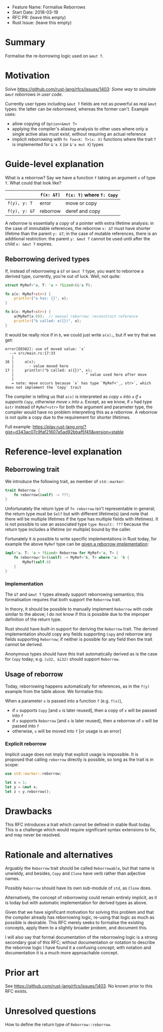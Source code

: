 - Feature Name: Formalise Reborrows
- Start Date: 2018-03-19
- RFC PR: (leave this empty)
- Rust Issue: (leave this empty)

# Summary
[summary]: #summary

Formalise the re-borrowing logic used on `&mut T`.

# Motivation
[motivation]: #motivation

Solve https://github.com/rust-lang/rfcs/issues/1403:
*Some way to simulate `&mut` reborrows in user code*.

Currently user types including `&mut T` fields are not as powerful as real
`&mut` types: the latter can be *reborrowed*, whereas the former can't.
Example uses:

-   allow copying of `Option<&mut T>`
-   applying the compiler's aliasing analysis to other uses where only a single
    active alias must exist, without requiring an actual reference
-   implicit reborrowing with `fn foo<X: T>(x: X)` functions where the trait
    `T` is implemented for `&'a X` (or `&'a mut X`) types

# Guide-level explanation
[guide-level-explanation]: #guide-level-explanation

What is a reborrow? Say we have a function `f` taking an argument `x` of type
`T`. What could that look like?

|   | `f(x: &T)` | `f(x: T)` where `T: Copy` |
| --- | --- | --- |
| `f(y), y: T` | error | move or copy |
| `f(y), y: &T` | reborrow | deref and copy |

A *reborrow* is essentially a *copy* of a pointer with extra lifetime analysis:
in the case of immutable references, the reborrow `x: &T` must have shorter
lifetime than the parent `y: &T`; in the case of mutable references, there is
an additional restriction: the parent `y: &mut T` cannot be used until after
the child `x: &mut T` expires.

## Reborrowing derived types

If, instead of reborrowing a `&T` or `&mut T` type, you want to reborrow a
derived type, currently, you're out of luck. Well, not quite:

```rust
struct MyRef<'a, T: 'a + ?Sized>(&'a T);

fn a(x: MyRef<str>) {
    println!("a has: {}", x);
}

fn b(x: MyRef<str>) {
    a(MyRef(x.0));  // manual reborrow: reconstruct reference
    println!("b called: a({})", x);
}
```

It would be really nice if in `b`, we could just write `a(x);`, but if we try
that we get:

```
error[E0382]: use of moved value: `x`
  --> src/main.rs:17:33
   |
16 |     a(x);
   |       - value moved here
17 |     println!("b called: a({})", x);
   |                                 ^ value used here after move
   |
   = note: move occurs because `x` has type `MyRef<'_, str>`, which does not implement the `Copy` trait
```

The compiler is telling us that `a(x)` is interpreted as *copy `x` into `a` if
`x` supports `Copy`, otherwise move `x` into `a`*. Except, as we know, if `x`
had type `&str` instead of `MyRef<str>` for both the argument and parameter
type, the compiler would have no problem interpreting this as a *reborrow*.
A reborrow is not quite a copy due to the requirement for shorter lifetimes.

Full example: https://play.rust-lang.org/?gist=d343ac07c9faf21607a5ad92bbaf5f45&version=stable

# Reference-level explanation
[reference-level-explanation]: #reference-level-explanation

## Reborrowing trait

We introduce the following trait, as member of `std::marker`:

```rust
trait Reborrow {
    fn reborrow(&self) -> ???;
}
```

Unfortunately the return type of `fn reborrow` isn't representable in general;
the return type must be `Self` but with different lifetime(s) (and note that
there will be multiple lifetimes if the type has multiple fields with
lifetimes). It is not possible to use an associated type `type Result: ???`
because the return type includes a lifetime (or multiple) bound by the caller.

Fortunately it *is* possible to write specific implementations in Rust today,
for example the above `MyRef` type can be [given a reborrow implementation](https://play.rust-lang.org/?gist=67e4600b48d123fea45dd2b9bdcbf035&version=stable):

```rust
impl<'a, T: 'a + ?Sized> Reborrow for MyRef<'a, T> {
    fn reborrow<'b>(&self) -> MyRef<'b, T> where 'a: 'b {
        MyRef(self.0)
    }
}
```

### Implementation

The `&T` and `&mut T` types already support reborrowing semantics; this
formalisation requires that both support the `Reborrow` trait.

In theory, it should be possible to manually implement `Reborrow` with code
similar to the above; I do not know if this is possible due to the improper
definition of the return type.

Rust should have built-in support for deriving the `Reborrow` trait. The
derived implementation should copy any fields supporting `Copy` and reborrow
any fields supporting `Reborrow`; if neither is possible for any field then the
trait cannot be derived.

Anonymous types should have this trait automatically derived as is the case for
`Copy` today; e.g. `(u32, &i32)` should support `Reborrow`.

## Usage of reborrow

Today, reborrowing happens automatically for references, as in the `f(y)`
example from the table above. We formalise this:

When a parameter `x` is passed into a function `f` (e.g. `f(x)`),

-   if `x` supports `Copy` [and `x` is later reused], then a copy of `x` will
    be passed into `f`
-   if `x` supports `Reborrow` [and `x` is later reused], then a reborrow of `x`
    will be passed into `f`
-   otherwise, `x` will be moved into `f` [or usage is an error]

### Explicit reborrow

Implicit usage does not imply that explicit usage is impossible. It is proposed
that calling `reborrow` directly is possible, so long as the trait is in scope:

```rust
use std::marker::reborrow;

let x = 1;
let y = &mut x;
let z = y.reborrow();
```


# Drawbacks
[drawbacks]: #drawbacks

This RFC introduces a trait which cannot be defined in stable Rust today. This
is a challenge which would require significant syntax extensions to fix, and
may never be resolved.

# Rationale and alternatives
[alternatives]: #alternatives

Arguably the `Reborrow` trait should be called `Reborrowable`, but that
name is unwieldy, and besides, `Copy` and `Clone` have verb rather than
adjective names.

Possibly `Reborrow` should have its own sub-module of `std`, as `Clone` does.

Alternatively, the concept of *reborrowing* could remain entirely implicit, as
it is today but with automatic implementation for derived types as above.

Given that we have significant motivation for solving this problem and that
the compiler already has reborrowing logic, re-using that logic as much as
possible is desirable. This RFC merely seeks to formalise the existing concepts,
apply them to a slightly broader probem, and document this.

I will also say that formal documentation of the reborrowing logic is a strong
secondary goal of this RFC; without documentation or notation to describe the
reborrow logic I have found it a confusing concept; with notation and
documentation it is a much more approachable concept.

# Prior art
[prior-art]: #prior-art

See https://github.com/rust-lang/rfcs/issues/1403. No known prior to this RFC
exists.

# Unresolved questions
[unresolved]: #unresolved-questions

How to define the return type of `Reborrow::reborrow`.
